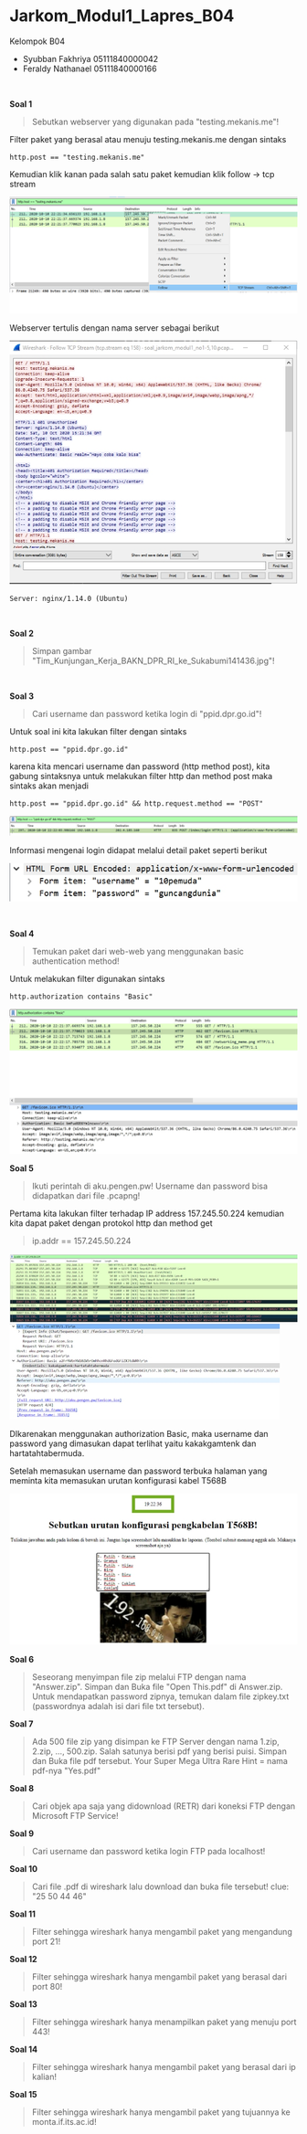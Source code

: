 # Jarkom_Modul1_Lapres_B04
Kelompok B04
- Syubban Fakhriya 05111840000042
- Feraldy Nathanael 05111840000166

<br/>

**Soal 1**
> Sebutkan webserver yang digunakan pada "testing.mekanis.me"!

Filter paket yang berasal atau menuju testing.mekanis.me dengan sintaks

```
http.post == "testing.mekanis.me"
```
Kemudian klik kanan pada salah satu paket kemudian klik follow -> tcp stream

![output-satu](img/soal1out.png)

Webserver tertulis dengan nama server sebagai berikut

![output-satu-next](img/soal1nginx.jpg)

```
Server: nginx/1.14.0 (Ubuntu)
```

<br/>

**Soal 2**
> Simpan gambar "Tim_Kunjungan_Kerja_BAKN_DPR_RI_ke_Sukabumi141436.jpg"!

<br/>

**Soal 3**
> Cari username dan password ketika login di "ppid.dpr.go.id"!

Untuk soal ini kita lakukan filter dengan sintaks
```
http.post == "ppid.dpr.go.id"
```
karena kita mencari username dan password (http method post), kita gabung sintaksnya untuk melakukan filter http dan method post maka sintaks akan menjadi

```
http.post == "ppid.dpr.go.id" && http.request.method == "POST"
```

![output-tiga](img/soal3out.jpg)

Informasi mengenai login didapat melalui detail paket seperti berikut

![output-tiga-next](img/soal3next.jpg)

<br/>

**Soal 4**
> Temukan paket dari web-web yang menggunakan basic authentication method!

Untuk melakukan filter digunakan sintaks

```
http.authorization contains "Basic"
```
![output-empat](img/soal4.jpg)


**Soal 5**
> Ikuti perintah di aku.pengen.pw! Username dan password bisa didapatkan dari file .pcapng!

Pertama kita lakukan filter terhadap IP address 157.245.50.224
kemudian kita dapat paket dengan protokol http dan method get
> ip.addr == 157.245.50.224

![output-empat](img/soal51.jpg)
![output-empat](img/soal52.jpg)

DIkarenakan menggunakan authorization Basic, maka username dan password yang dimasukan dapat terlihat yaitu kakakgamtenk dan hartatahtabermuda.

Setelah memasukan username dan password terbuka halaman yang meminta kita memasukan urutan konfigurasi kabel T568B

![output-empat](img/soal53.jpg)

**Soal 6**
> Seseorang menyimpan file zip melalui FTP dengan nama "Answer.zip". Simpan dan Buka file "Open This.pdf" di Answer.zip. Untuk mendapatkan password zipnya, temukan dalam file zipkey.txt (passwordnya adalah isi dari file txt tersebut).

**Soal 7**
> Ada 500 file zip yang disimpan ke FTP Server dengan nama 1.zip, 2.zip, ..., 500.zip. Salah satunya berisi pdf yang berisi puisi. Simpan dan Buka file pdf tersebut.
Your Super Mega Ultra Rare Hint = nama pdf-nya "Yes.pdf"

**Soal 8**
> Cari objek apa saja yang didownload (RETR) dari koneksi FTP dengan Microsoft FTP Service!

**Soal 9**
> Cari username dan password ketika login FTP pada localhost!

**Soal 10**
> Cari file .pdf di wireshark lalu download dan buka file tersebut!
clue: "25 50 44 46" 

**Soal 11**
> Filter sehingga wireshark hanya mengambil paket yang mengandung port 21!

**Soal 12**
> Filter sehingga wireshark hanya mengambil paket yang berasal dari port 80!

**Soal 13**
> Filter sehingga wireshark hanya menampilkan paket yang menuju port 443!

**Soal 14**
> Filter sehingga wireshark hanya mengambil paket yang berasal dari ip kalian!

**Soal 15**
> Filter sehingga wireshark hanya mengambil paket yang tujuannya ke monta.if.its.ac.id!